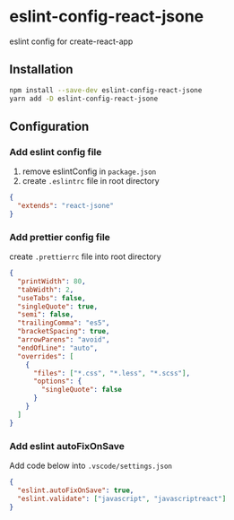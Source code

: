 # eslint-config-react-jsone

eslint config for create-react-app

## Installation

```sh
npm install --save-dev eslint-config-react-jsone
yarn add -D eslint-config-react-jsone
```

## Configuration

### Add eslint config file

1. remove eslintConfig in `package.json`
2. create `.eslintrc` file in root directory

```json
{
  "extends": "react-jsone"
}
```

### Add prettier config file

create `.prettierrc` file into root directory

```json
{
  "printWidth": 80,
  "tabWidth": 2,
  "useTabs": false,
  "singleQuote": true,
  "semi": false,
  "trailingComma": "es5",
  "bracketSpacing": true,
  "arrowParens": "avoid",
  "endOfLine": "auto",
  "overrides": [
    {
      "files": ["*.css", "*.less", "*.scss"],
      "options": {
        "singleQuote": false
      }
    }
  ]
}
```

### Add eslint autoFixOnSave

Add code below into `.vscode/settings.json`

```json
{
  "eslint.autoFixOnSave": true,
  "eslint.validate": ["javascript", "javascriptreact"]
}
```

